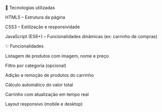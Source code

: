 🧰 Tecnologias utilizadas

HTML5 – Estrutura da página

CSS3 – Estilização e responsividade

JavaScript (ES6+) – Funcionalidades dinâmicas (ex: carrinho de compras)

✨ Funcionalidades

Listagem de produtos com imagem, nome e preço

Filtro por categoria (opcional)

Adição e remoção de produtos do carrinho

Cálculo automático do valor total

Carrinho com atualização em tempo real

Layout responsivo (mobile e desktop)
